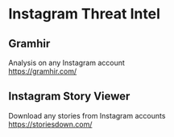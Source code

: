 # Instagram Threat Intel

## Gramhir

Analysis on any Instagram account\
https://gramhir.com/

## Instagram Story Viewer

Download any stories from Instagram accounts\
https://storiesdown.com/
